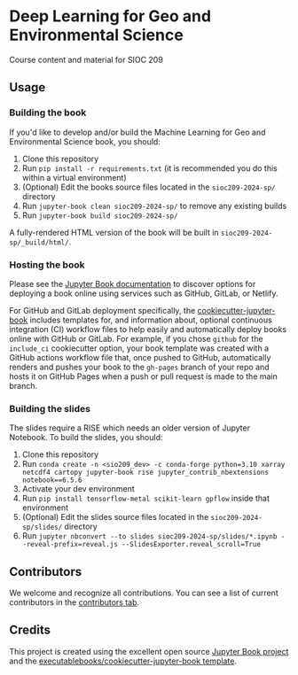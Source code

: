 # Deep Learning for Geo and Environmental Science

Course content and material for SIOC 209

## Usage

### Building the book

If you'd like to develop and/or build the Machine Learning for Geo and Environmental Science book, you should:

1. Clone this repository
2. Run `pip install -r requirements.txt` (it is recommended you do this within a virtual environment)
3. (Optional) Edit the books source files located in the `sioc209-2024-sp/` directory
4. Run `jupyter-book clean sioc209-2024-sp/` to remove any existing builds
5. Run `jupyter-book build sioc209-2024-sp/`

A fully-rendered HTML version of the book will be built in `sioc209-2024-sp/_build/html/`.

### Hosting the book

Please see the [Jupyter Book documentation](https://jupyterbook.org/publish/web.html) to discover options for deploying a book online using services such as GitHub, GitLab, or Netlify.

For GitHub and GitLab deployment specifically, the [cookiecutter-jupyter-book](https://github.com/executablebooks/cookiecutter-jupyter-book) includes templates for, and information about, optional continuous integration (CI) workflow files to help easily and automatically deploy books online with GitHub or GitLab. For example, if you chose `github` for the `include_ci` cookiecutter option, your book template was created with a GitHub actions workflow file that, once pushed to GitHub, automatically renders and pushes your book to the `gh-pages` branch of your repo and hosts it on GitHub Pages when a push or pull request is made to the main branch.

### Building the slides

The slides require a RISE which needs an older version of Jupyter Notebook. To build the slides, you should:

1. Clone this repository
2. Run `conda create -n <sio209_dev> -c conda-forge python=3.10 xarray netcdf4 cartopy jupyter-book rise jupyter_contrib_nbextensions notebook==6.5.6`
3. Activate your dev environment
3. Run `pip install tensorflow-metal scikit-learn gpflow` inside that environment
3. (Optional) Edit the slides source files located in the `sioc209-2024-sp/slides/` directory
4. Run `jupyter nbconvert --to slides sioc209-2024-sp/slides/*.ipynb --reveal-prefix=reveal.js --SlidesExporter.reveal_scroll=True`


## Contributors

We welcome and recognize all contributions. You can see a list of current contributors in the [contributors tab](https://github.com/duncanwp/sioc209-2024-sp/graphs/contributors).

## Credits

This project is created using the excellent open source [Jupyter Book project](https://jupyterbook.org/) and the [executablebooks/cookiecutter-jupyter-book template](https://github.com/executablebooks/cookiecutter-jupyter-book).
